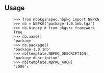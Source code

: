 Usage
-----

        >>> from nbpkginspec.nbpkg import NBPKG
        >>> nb = NBPKG('package-1.0.1nb.tgz')
        >>> nb.binary # from pkgsrc framework
        True
        >>> nb.name()
        'package'
        >>> nb.package()
        'package-1.0.1nb'
        >>> nb[template.NBPKG_DESCRIPTION]
        'package description'
        >>> nb[template.NBPKG_ARCH]
        'i586's

